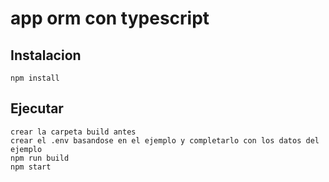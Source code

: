 # app orm con typescript

## Instalacion

```shell
npm install

```

## Ejecutar

```shell
crear la carpeta build antes
crear el .env basandose en el ejemplo y completarlo con los datos del ejemplo
npm run build
npm start

```